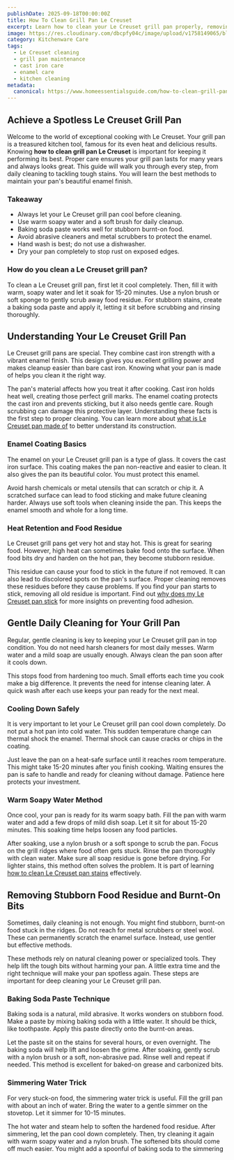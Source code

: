 ```yaml
---
publishDate: 2025-09-18T00:00:00Z
title: How To Clean Grill Pan Le Creuset
excerpt: Learn how to clean your Le Creuset grill pan properly, removing stubborn food and maintaining its enamel for long-lasting use and perfect grilling.
image: https://res.cloudinary.com/dbcpfy04c/image/upload/v1758149065/blog_image_1758149064_ydlznt.webp
category: Kitchenware Care
tags:
  - Le Creuset cleaning
  - grill pan maintenance
  - cast iron care
  - enamel care
  - kitchen cleaning
metadata:
  canonical: https://www.homeessentialsguide.com/how-to-clean-grill-pan-le-creuset
---
```


## Achieve a Spotless Le Creuset Grill Pan

Welcome to the world of exceptional cooking with Le Creuset. Your grill pan is a treasured kitchen tool, famous for its even heat and delicious results. Knowing **how to clean grill pan Le Creuset** is important for keeping it performing its best. Proper care ensures your grill pan lasts for many years and always looks great. This guide will walk you through every step, from daily cleaning to tackling tough stains. You will learn the best methods to maintain your pan's beautiful enamel finish.

### Takeaway

*   Always let your Le Creuset grill pan cool before cleaning.
*   Use warm soapy water and a soft brush for daily cleanup.
*   Baking soda paste works well for stubborn burnt-on food.
*   Avoid abrasive cleaners and metal scrubbers to protect the enamel.
*   Hand wash is best; do not use a dishwasher.
*   Dry your pan completely to stop rust on exposed edges.

### How do you clean a Le Creuset grill pan?

To clean a Le Creuset grill pan, first let it cool completely. Then, fill it with warm, soapy water and let it soak for 15-20 minutes. Use a nylon brush or soft sponge to gently scrub away food residue. For stubborn stains, create a baking soda paste and apply it, letting it sit before scrubbing and rinsing thoroughly.

## Understanding Your Le Creuset Grill Pan

Le Creuset grill pans are special. They combine cast iron strength with a vibrant enamel finish. This design gives you excellent grilling power and makes cleanup easier than bare cast iron. Knowing what your pan is made of helps you clean it the right way.

The pan's material affects how you treat it after cooking. Cast iron holds heat well, creating those perfect grill marks. The enamel coating protects the cast iron and prevents sticking, but it also needs gentle care. Rough scrubbing can damage this protective layer. Understanding these facts is the first step to proper cleaning. You can learn more about [what is Le Creuset pan made of](https://homeessentialsguide.com/what-is-le-creuset-pan-made-of) to better understand its construction.

### Enamel Coating Basics

The enamel on your Le Creuset grill pan is a type of glass. It covers the cast iron surface. This coating makes the pan non-reactive and easier to clean. It also gives the pan its beautiful color. You must protect this enamel.

Avoid harsh chemicals or metal utensils that can scratch or chip it. A scratched surface can lead to food sticking and make future cleaning harder. Always use soft tools when cleaning inside the pan. This keeps the enamel smooth and whole for a long time.

### Heat Retention and Food Residue

Le Creuset grill pans get very hot and stay hot. This is great for searing food. However, high heat can sometimes bake food onto the surface. When food bits dry and harden on the hot pan, they become stubborn residue.

This residue can cause your food to stick in the future if not removed. It can also lead to discolored spots on the pan's surface. Proper cleaning removes these residues before they cause problems. If you find your pan starts to stick, removing all old residue is important. Find out [why does my Le Creuset pan stick](https://homeessentialsguide.com/why-does-my-le-creuset-pan-stick) for more insights on preventing food adhesion.

## Gentle Daily Cleaning for Your Grill Pan

Regular, gentle cleaning is key to keeping your Le Creuset grill pan in top condition. You do not need harsh cleaners for most daily messes. Warm water and a mild soap are usually enough. Always clean the pan soon after it cools down.

This stops food from hardening too much. Small efforts each time you cook make a big difference. It prevents the need for intense cleaning later. A quick wash after each use keeps your pan ready for the next meal.

### Cooling Down Safely

It is very important to let your Le Creuset grill pan cool down completely. Do not put a hot pan into cold water. This sudden temperature change can thermal shock the enamel. Thermal shock can cause cracks or chips in the coating.

Just leave the pan on a heat-safe surface until it reaches room temperature. This might take 15-20 minutes after you finish cooking. Waiting ensures the pan is safe to handle and ready for cleaning without damage. Patience here protects your investment.

### Warm Soapy Water Method

Once cool, your pan is ready for its warm soapy bath. Fill the pan with warm water and add a few drops of mild dish soap. Let it sit for about 15-20 minutes. This soaking time helps loosen any food particles.

After soaking, use a nylon brush or a soft sponge to scrub the pan. Focus on the grill ridges where food often gets stuck. Rinse the pan thoroughly with clean water. Make sure all soap residue is gone before drying. For lighter stains, this method often solves the problem. It is part of learning [how to clean Le Creuset pan stains](https://homeessentialsguide.com/how-to-clean-le-creuset-pan-stains) effectively.

## Removing Stubborn Food Residue and Burnt-On Bits

Sometimes, daily cleaning is not enough. You might find stubborn, burnt-on food stuck in the ridges. Do not reach for metal scrubbers or steel wool. These can permanently scratch the enamel surface. Instead, use gentler but effective methods.

These methods rely on natural cleaning power or specialized tools. They help lift the tough bits without harming your pan. A little extra time and the right technique will make your pan spotless again. These steps are important for deep cleaning your Le Creuset grill pan.

### Baking Soda Paste Technique

Baking soda is a natural, mild abrasive. It works wonders on stubborn food. Make a paste by mixing baking soda with a little water. It should be thick, like toothpaste. Apply this paste directly onto the burnt-on areas.

Let the paste sit on the stains for several hours, or even overnight. The baking soda will help lift and loosen the grime. After soaking, gently scrub with a nylon brush or a soft, non-abrasive pad. Rinse well and repeat if needed. This method is excellent for baked-on grease and carbonized bits.

### Simmering Water Trick

For very stuck-on food, the simmering water trick is useful. Fill the grill pan with about an inch of water. Bring the water to a gentle simmer on the stovetop. Let it simmer for 10-15 minutes.

The hot water and steam help to soften the hardened food residue. After simmering, let the pan cool down completely. Then, try cleaning it again with warm soapy water and a nylon brush. The softened bits should come off much easier. You might add a spoonful of baking soda to the simmering